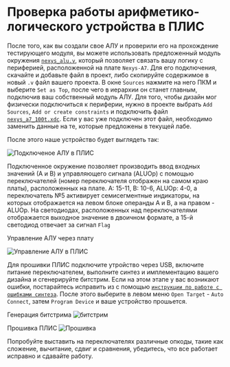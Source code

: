 # Проверка работы арифметико-логического устройства в ПЛИС

После того, как вы создали свое АЛУ и проверили его на прохождение тестирующего модуля, вы можете использовать предложенный модуль окружения [`nexys_alu.v`](nexys_alu.v), который позволяет связать вашу логику с периферией, расположенной на плате `Nexys-A7`. Для его подключения, скачайте и добавьте файл в проект, либо скопируйте содержимое в новый `.v` файл вашего проекта. В окне `Sources` нажмите на него ПКМ и выберите `Set as Top`, после чего в иерархии он станет главным, подключив ваш собственный модуль АЛУ. Для того, чтобы дизайн мог физически подключиться к периферии, нужно в проекте выбрать `Add Sources`, `Add or create constraints` и подключить файл [`nexys_a7_100t.xdc`](nexys_a7_100t.xdc). Если у вас уже подключен этот файл, необходимо заменить данные на те, которые предложены в текущей лабе.

После этого наше устройство будет выглядеть так:

![Подключеное АЛУ в ПЛИС](../../../../technical/Labs/Pic/alu_9.png)

Подключенное окружение позволяет производить ввод входных значений (А и В) и управляющего сигнала (ALUOp) с помощью переключателей (номер переключателя отображен на самом краю платы), расположенных на плате. А: 15-11, В: 10-6, ALUOp: 4-0, а переключатель №5 активирует семисегментные индикаторы, на которых отображается на левом блоке операнды А и В, а на правом - ALUOp. На светодиодах, расположенных над переключателями отображается выходное значение в двоичном формате, а 15-й светодиод отвечает за сигнал `Flag`

Управление АЛУ через плату

![Управление АЛУ в ПЛИС](../../../../technical/Labs/Pic/nexys_alu.png)

Для прошивки ПЛИС подключите утройство через USB, включите питание переключателем, выполните синтез и имплементацию вашего дизайна и сгенерируйте битстрим. Если на этом этапе у вас возникают ошибки, постарайтесь исправить из с помощью [`инструкции по работе с ошибками синтеза`](../../../Other/Vivado%20Basics/Synthesis%20failed.md). После этого выберите в левом меню `Open Target` - `Auto Connect`, затем `Program Device` и ваше устройство прошьется.

Генерация битстрима
![битстрим](../../../../technical/Labs/Pic/Program_Device1.png)

Прошивка ПЛИС
![Прошивка](../../../../technical/Labs/Pic/Program_Device2.png)

Попробуйте выставить на переключателях различные опкоды, такие как сложение, вычитание, сдвиг и сравнения, убедитесь, что все работает исправно и сдавайте работу.

